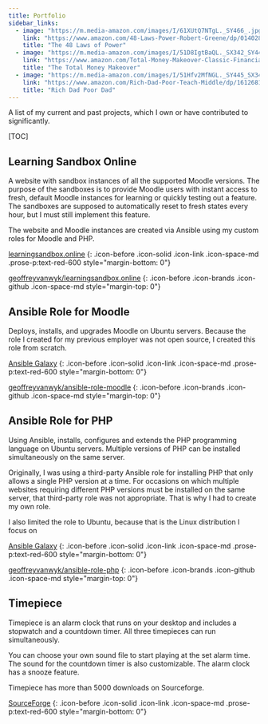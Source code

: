 ```yaml
---
title: Portfolio
sidebar_links:
  - image: "https://m.media-amazon.com/images/I/61XUtQ7NTgL._SY466_.jpg"
    link: "https://www.amazon.com/48-Laws-Power-Robert-Greene/dp/0140280197/ref=zg_bsms_g_books_sccl_30/141-8862560-3103627?psc=1&_encoding=UTF8&tag=geoffreyvanwy-20&linkCode=ur2&linkId=d24229f0b8203e53408eb20861d725ae&camp=1789&creative=9325"
    title: "The 48 Laws of Power"
  - image: "https://m.media-amazon.com/images/I/51D8IgtBaQL._SX342_SY445_.jpg"
    link: "https://www.amazon.com/Total-Money-Makeover-Classic-Financial/dp/1595555277/ref=zg_bsms_g_books_sccl_37/141-8862560-3103627?psc=1&_encoding=UTF8&tag=geoffreyvanwy-20&linkCode=ur2&linkId=27f2ad50ecec699a02ed02ca3abeeb2e&camp=1789&creative=9325"
    title: "The Total Money Makeover"
  - image: "https://m.media-amazon.com/images/I/51Hfv2MfNGL._SY445_SX342_.jpg"
    link: "https://www.amazon.com/Rich-Dad-Poor-Teach-Middle/dp/1612681131/ref=zg_bsar_g_books_sccl_28/141-8862560-3103627?psc=1&_encoding=UTF8&tag=geoffreyvanwy-20&linkCode=ur2&linkId=7a71501cc27b9dad5bd92240bde89a96&camp=1789&creative=9325"
    title: "Rich Dad Poor Dad"
---
```


A list of my current and past projects, which I own or have contributed to significantly.

[TOC]

## Learning Sandbox Online

A website with sandbox instances of all the supported Moodle versions. The purpose of the sandboxes is to provide Moodle users with instant access to fresh, default Moodle instances for learning or quickly testing out a feature. The sandboxes are supposed to automatically reset to fresh states every hour, but I must still implement this feature.

The website and Moodle instances are created via Ansible using my custom roles for Moodle and PHP.

[learningsandbox.online](https://learningsandbox.online)
{: .icon-before .icon-solid .icon-link .icon-space-md .prose-p:text-red-600 style="margin-bottom: 0"}

[geoffreyvanwyk/learningsandbox.online](https://github.com/geoffreyvanwyk/learningsandbox.online)
{: .icon-before .icon-brands .icon-github .icon-space-md style="margin-top: 0"}

## Ansible Role for Moodle

Deploys, installs, and upgrades Moodle on Ubuntu servers. Because the role I created for my previous employer was not open source, I created this role from scratch.

[Ansible Galaxy](https://galaxy.ansible.com/ui/standalone/roles/geoffreyvanwyk/moodle/)
{: .icon-before .icon-solid .icon-link .icon-space-md .prose-p:text-red-600 style="margin-bottom: 0"}

[geoffreyvanwyk/ansible-role-moodle](https://github.com/geoffreyvanwyk/ansible-role-moodle)
{: .icon-before .icon-brands .icon-github .icon-space-md style="margin-top: 0"}

## Ansible Role for PHP

Using Ansible, installs, configures and extends the PHP programming language on Ubuntu servers. Multiple versions of PHP can be installed simultaneously on the same server.

Originally, I was using a third-party Ansible role for installing PHP that only allows a single PHP version at a time. For occasions on which multiple websites requiring different PHP versions must be installed on the same server, that third-party role was not appropriate.  That is why I had to create my own role.

I also limited the role to Ubuntu, because that is the Linux distribution I focus on

[Ansible Galaxy](https://galaxy.ansible.com/ui/standalone/roles/geoffreyvanwyk/php/)
{: .icon-before .icon-solid .icon-link .icon-space-md .prose-p:text-red-600 style="margin-bottom: 0"}

[geoffreyvanwyk/ansible-role-php](https://github.com/geoffreyvanwyk/ansible-role-php)
{: .icon-before .icon-brands .icon-github .icon-space-md style="margin-top: 0"}

## Timepiece

Timepiece is an alarm clock that runs on your desktop and includes a stopwatch and a countdown timer. All three timepieces can run simultaneously.

You can choose your own sound file to start playing at the set alarm time. The sound for the countdown timer is also customizable. The alarm clock has a snooze feature.

Timepiece has more than 5000 downloads on Sourceforge.

[SourceForge](https://sourceforge.net/projects/timepiece/)
{: .icon-before .icon-solid .icon-link .icon-space-md .prose-p:text-red-600 style="margin-bottom: 0"}
